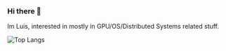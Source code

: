 ### Hi there 👋

Im Luis, interested in mostly in GPU/OS/Distributed Systems related stuff. 

![Top Langs](https://github-readme-stats.vercel.app/api/top-langs/?username=LuisRuisinger&theme=dark&layout=compact)


<!--
**LuisRuisinger/LuisRuisinger** is a ✨ _special_ ✨ repository because its `README.md` (this file) appears on your GitHub profile.

Here are some ideas to get you started:

- 🔭 I’m currently working on ...
- 🌱 I’m currently learning ...
- 👯 I’m looking to collaborate on ...
- 🤔 I’m looking for help with ...
- 💬 Ask me about ...
- 📫 How to reach me: ...
- 😄 Pronouns: ...
- ⚡ Fun fact: ...
-->
